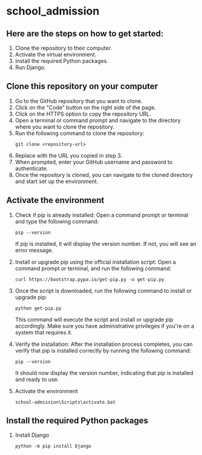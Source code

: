 # school_admission

## Here are the steps on how to get started:

1. Clone the repository to their computer.
2. Activate the virtual environment.
3. Install the required Python packages.
4. Run Django.

## Clone this repository on your computer
1. Go to the GitHub repository that you want to clone.
2. Click on the "Code" button on the right side of the page.
3. Click on the HTTPS option to copy the repository URL.
4. Open a terminal or command prompt and navigate to the directory where you want to clone the repository.
5. Run the following command to clone the repository:
    ```
    git clone <repository-url>
    ```
6. Replace <repository-url> with the URL you copied in step 3.
7. When prompted, enter your GitHub username and password to authenticate.
8. Once the repository is cloned, you can navigate to the cloned directory and start set up the environment.

## Activate the environment
1. Check if pip is already installed: Open a command prompt or terminal and type the following command:
   ```
   pip --version
   ```
   If pip is installed, it will display the version number. If not, you will see an error message.
2. Install or upgrade pip using the official installation script: Open a command prompt or terminal, and run the following command:
    ```
    curl https://bootstrap.pypa.io/get-pip.py -o get-pip.py
    ```
3. Once the script is downloaded, run the following command to install or upgrade pip:
    ```
    python get-pip.py
    ```
    This command will execute the script and install or upgrade pip accordingly. Make sure you have administrative privileges if you're on a system that requires it.

4. Verify the installation: After the installation process completes, you can verify that pip is installed correctly by running the following command:
    ```
    pip --version
    ```
    It should now display the version number, indicating that pip is installed and ready to use.
5. Activate the environment
    ```
    school-admission\Scripts\activate.bat
    ```
## Install the required Python packages
1. Install Django
   ```
   python -m pip install Django
   ```
